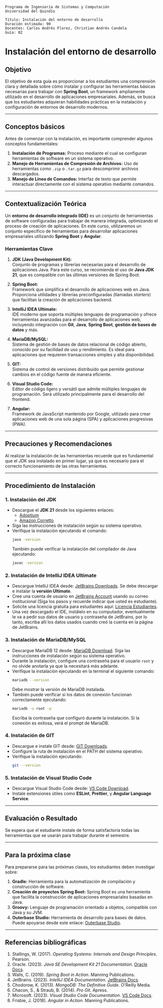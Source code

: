 ```
Programa de Ingeniería de Sistemas y Computación
Universidad del Quindío

Título: Instalación del entorno de desarrollo
Duración estimada: 90
Docentes: Carlos Andrés Florez, Christian Andrés Candela
Guía: 02
```

# **Instalación del entorno de desarrollo**

## **Objetivo**

El objetivo de esta guía es proporcionar a los estudiantes una comprensión clara y detallada sobre cómo instalar y configurar las herramientas básicas necesarias para trabajar con **Spring Boot**, un framework ampliamente utilizado en el desarrollo de aplicaciones empresariales. Además, se busca que los estudiantes adquieran habilidades prácticas en la instalación y configuración de entornos de desarrollo modernos.

---

## **Conceptos básicos**

Antes de comenzar con la instalación, es importante comprender algunos conceptos fundamentales:

1. **Instalación de Programas:** Proceso mediante el cual se configuran herramientas de software en un sistema operativo.
2. **Manejo de Herramientas de Compresión de Archivos:** Uso de herramientas como `.zip` o `.tar.gz` para descomprimir archivos descargados.
3. **Manejo de Línea de Comandos:** Interfaz de texto que permite interactuar directamente con el sistema operativo mediante comandos.

---

## **Contextualización Teórica**

Un **entorno de desarrollo integrado (IDE)** es un conjunto de herramientas de software configuradas para trabajar de manera integrada, optimizando el proceso de creación de aplicaciones. En este curso, utilizaremos un conjunto específico de herramientas para desarrollar aplicaciones empresariales utilizando **Spring Boot** y **Angular**.

### **Herramientas Clave**

1. **JDK (Java Development Kit):**  
   Conjunto de programas y librerías necesarias para el desarrollo de aplicaciones Java. Para este curso, se recomienda el uso de **Java JDK 21**, que es compatible con las últimas versiones de Spring Boot.  

2. **Spring Boot:**  
   Framework que simplifica el desarrollo de aplicaciones web en Java. Proporciona utilidades y librerías preconfiguradas (llamadas *starters*) que facilitan la creación de aplicaciones backend.  

3. **IntelliJ IDEA Ultimate:**  
   IDE moderno que soporta múltiples lenguajes de programación y ofrece herramientas avanzadas para el desarrollo de aplicaciones web, incluyendo integración con **Git**, **Java**, **Spring Boot**, **gestión de bases de datos** y más.

4. **MariaDB/MySQL:**  
   Sistema de gestión de bases de datos relacional de código abierto, conocido por su facilidad de uso y rendimiento. Es ideal para aplicaciones que requieren transacciones simples y alta disponibilidad.

5. **GIT:**  
   Sistema de control de versiones distribuido que permite gestionar cambios en el código fuente de manera eficiente.  

6. **Visual Studio Code:**  
   Editor de código ligero y versátil que admite múltiples lenguajes de programación. Será utilizado principalmente para el desarrollo del frontend.  

7. **Angular:**  
   Framework de JavaScript mantenido por Google, utilizado para crear aplicaciones web de una sola página (SPA) y aplicaciones progresivas (PWA).  

---

## **Precauciones y Recomendaciones**

Al realizar la instalación de las herramientas recuerde que es fundamental que el JDK sea instalado en primer lugar, ya que es necesario para el correcto funcionamiento de las otras herramientas. 

---

## **Procedimiento de Instalación**

### **1. Instalación del JDK**
- Descargue el **JDK 21** desde los siguientes enlaces:
  - [Adoptium](https://adoptium.net/es/temurin/releases/)
  - [Amazon Corretto](https://docs.aws.amazon.com/corretto/latest/corretto-21-ug/downloads-list.html)
- Siga las instrucciones de instalación según su sistema operativo.
- Verifique la instalación ejecutando el comando:
  ```bash
  java -version
  ```
  También puede verificar la instalación del compilador de Java ejecutando:
  ```bash
  javac -version
  ```

### **2. Instalación de IntelliJ IDEA Ultimate**
- Descargue IntelliJ IDEA desde: [JetBrains Downloads](https://www.jetbrains.com/es-es/idea/download/). Se debe descargar e instalar la **versión Ultimate**.
- Cree una cuenta de usuario en [JetBrains Account](https://account.jetbrains.com/login) usando su correo institucional (Siga los pasos y recuerde indicar que usted es estudiante).
- Solicite una licencia gratuita para estudiantes aquí: [Licencia Estudiantes](https://www.jetbrains.com/shop/eform/students).
- Una vez descargado el IDE, instálelo en su computador, eventualmente le va a pedir sus datos de usuario y contraseña de JetBrains, por lo tanto, escriba allí los datos usados cuando creó la cuenta en la página de JetBrains. 

### **3. Instalación de MariaDB/MySQL**
- Descargue MariaDB 12 desde: [MariaDB Download](https://mariadb.org/download/). Siga las instrucciones de instalación según su sistema operativo.
- Durante la instalación, configure una contraseña para el usuario `root` y no olvide anotarla ya que la necesitará más adelante.
- Verifique la instalación ejecutando en la terminal el siguiente comando:
  ```bash
  mariadb --version
  ```
   Debe mostrar la versión de MariaDB instalada.
- También puede verificar si los datos de conexión funcionan correctamente ejecutando:
  ```bash
  mariadb -u root -p
  ```
  Escriba la contraseña que configuró durante la instalación. Si la conexión es exitosa, verá el prompt de MariaDB.

### **4. Instalación de GIT**
- Descargue e instale GIT desde: [GIT Downloads](https://git-scm.com/downloads).
- Configure la ruta de instalación en el PATH del sistema operativo.
- Verifique la instalación ejecutando:
  ```bash
  git --version
  ```

### **5. Instalación de Visual Studio Code**
- Descargue Visual Studio Code desde: [VS Code Download](https://code.visualstudio.com/download).
- Instale extensiones útiles como **ESLint**, **Prettier**, y **Angular Language Service**.

---

## **Evaluación o Resultado**

Se espera que el estudiante instale de forma satisfactoria todas las herramientas que se usarán para trabajar durante el semestre.

---

## **Para la próxima clase**

Para prepararse para las próximas clases, los estudiantes deben investigar sobre:

1. **Gradle:** Herramienta para la automatización de compilación y construcción de software.
2. **Creación de proyectos Spring Boot:** Spring Boot es una herramienta que facilita la construcción de aplicaciones empresariales basadas en Java.
3. **Groovy:** Lenguaje de programación orientado a objetos, compatible con Java y su JVM.
4. **Outerbase Studio:** Herramienta de desarrollo para bases de datos. Puede apoyarse desde este enlace: [Outerbase Studio](https://outerbase.com/studio).

---


## **Referencias bibliográficas**

1. Stallings, W. (2017). *Operating Systems: Internals and Design Principles*. Pearson.
2. Oracle. (2023). *Java SE Development Kit 21 Documentation*. [Oracle Docs](https://docs.oracle.com/en/java/javase/21/).
3. Walls, C. (2019). *Spring Boot in Action*. Manning Publications.
4. JetBrains. (2023). *IntelliJ IDEA Documentation*. [JetBrains Docs](https://www.jetbrains.com/idea/documentation/).
5. Chodorow, K. (2013). *MongoDB: The Definitive Guide*. O'Reilly Media.
6. Chacon, S., & Straub, B. (2014). *Pro Git*. Apress.
7. Microsoft. (2023). *Visual Studio Code Documentation*. [VS Code Docs](https://code.visualstudio.com/docs).
8. Frisbie, J. (2018). *Angular in Action*. Manning Publications.